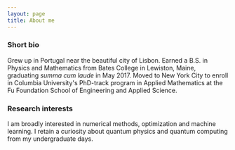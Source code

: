 ```yaml
---
layout: page
title: About me
---
```


### Short bio

Grew up in Portugal near the beautiful city of Lisbon. Earned a B.S. in Physics and Mathematics from Bates College in Lewiston, Maine, graduating *summa cum laude* in May 2017. Moved to New York City to enroll in Columbia University's PhD-track program in Applied Mathematics at the Fu Foundation School of Engineering and Applied Science.

### Research interests

I am broadly interested in numerical methods, optimization and machine learning. I retain a curiosity about quantum physics and quantum computing from my undergraduate days. 
